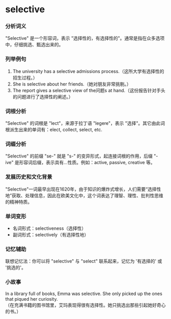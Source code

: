 # selective

### 分析词义

  

"Selective" 是一个形容词，表示 "选择性的，有选择性的"。通常是指在众多选项中，仔细挑选、甄选出来的。

  

### 列举例句

  

1.  The university has a selective admissions process.（这所大学有选择性的招生过程。）
2.  She is selective about her friends.（她对朋友非常挑剔。）
3.  The report gives a selective view of the问题s at hand.（这份报告针对手头的问题进行了选择性的阐述。）

  

### 词根分析

  

"Selective" 的词根是 "lect"，来源于拉丁语 "legere"，表示 "选择"。其它由此词根派生出来的单词有：elect, collect, select, etc.

  

### 词缀分析

  

"Selective" 的前缀 "se-" 就是 "s-" 的变异形式，起连接词根的作用，后缀 "-ive" 是形容词后缀，表示具有...性质。例如：active, passive, creative 等。

  

### 发展历史和文化背景

  

"Selective"一词最早出现在1620年，由于知识的爆炸式增长，人们需要“选择性地”获取、处理信息，因此在欧美文化中，这个词表达了理智、理性、批判性思维的精神特质。

  

### 单词变形

  

*   名词形式：selectiveness（选择性）
*   副词形式：selectively（有选择性地）

  

### 记忆辅助

  

联想记忆法：你可以将 "selective" 与 "select" 联系起来，记忆为 '有选择的' 或 '挑选的'。

  

### 小故事

  

In a library full of books, Emma was selective. She only picked up the ones that piqued her curiosity.  
（在充满书籍的图书馆里，艾玛表现得很有选择性。她只挑选出那些引起她好奇心的书。）
